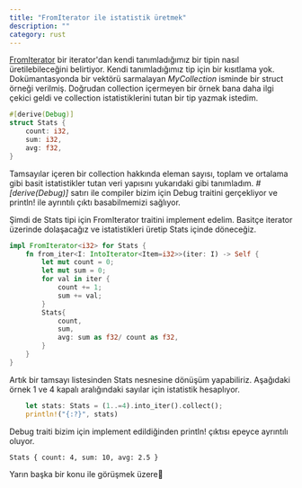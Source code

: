 ```yaml
---
title: "FromIterator ile istatistik üretmek"
description: ""
category: rust
---
```

[FromIterator](https://doc.rust-lang.org/std/iter/trait.FromIterator.html) bir iterator'dan kendi tanımladığımız bir tipin nasıl üretilebileceğini belirtiyor. Kendi tanımladığımız tip için bir kısıtlama yok. Dokümantasyonda bir vektörü sarmalayan *MyCollection* isminde bir struct örneği verilmiş. Doğrudan collection içermeyen bir örnek bana daha ilgi çekici geldi ve collection istatistiklerini tutan bir tip yazmak istedim.

```rust
#[derive(Debug)]
struct Stats {
    count: i32,
    sum: i32,
    avg: f32,
}
```

Tamsayılar içeren bir collection hakkında eleman sayısı, toplam ve ortalama gibi basit istatistikler tutan veri yapısını yukarıdaki gibi tanımladım. *#[derive(Debug)]* satırı ile compiler bizim için Debug traitini gerçekliyor ve println! ile ayrıntılı çıktı basabilmemizi sağlıyor.

Şimdi de Stats tipi için FromIterator traitini implement edelim. Basitçe iterator üzerinde dolaşacağız ve istatistikleri üretip Stats içinde döneceğiz.

```rust
impl FromIterator<i32> for Stats {
    fn from_iter<I: IntoIterator<Item=i32>>(iter: I) -> Self {
        let mut count = 0;
        let mut sum = 0;
        for val in iter {
            count += 1;
            sum += val;
        }
        Stats{
            count,
            sum,
            avg: sum as f32/ count as f32,
        }
    }
}
```

Artık bir tamsayı listesinden Stats nesnesine dönüşüm yapabiliriz. Aşağıdaki örnek 1 ve 4 kapalı aralığındaki sayılar için istatistik hesaplıyor.

```rust
    let stats: Stats = (1..=4).into_iter().collect();
    println!("{:?}", stats)
```

Debug traiti bizim için implement edildiğinden println! çıktısı epeyce ayrıntılı oluyor.

```
Stats { count: 4, sum: 10, avg: 2.5 }
```

Yarın başka bir konu ile görüşmek üzere👋
